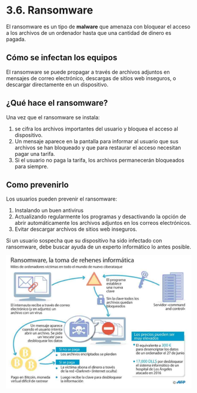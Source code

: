 # 3.6. Ransomware

El ransomware es un tipo de **malware** que amenaza con bloquear el acceso a los archivos de un ordenador hasta que una cantidad de dinero es pagada.

## Cómo se infectan los equipos

El ransomware se puede propagar a través de archivos adjuntos en mensajes de correo electrónico, descargas de sitios web inseguros, o descargar directamente en un dispositivo.

## ¿Qué hace el ransomware?

Una vez que el ransomware se instala:

1. se cifra los archivos importantes del usuario y bloquea el acceso al dispositivo.
2. Un mensaje aparece en la pantalla para informar al usuario que sus archivos se han bloqueado y que para restaurar el acceso necesitan pagar una tarifa.
3. Si el usuario no paga la tarifa, los archivos permanecerán bloqueados para siempre.

## Como prevenirlo

Los usuarios pueden prevenir el ransomware:

1. Instalando un buen antivirus
2. Actualizando regularmente los programas y desactivando la opción de abrir automáticamente los archivos adjuntos en los correos electrónicos.
3. Evitar descargar archivos de sitios web inseguros.

Si un usuario sospecha que su dispositivo ha sido infectado con ransomware, debe buscar ayuda de un experto informático lo antes posible.

![imagen](img/2022-11-26-14-54-14.png)